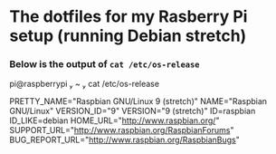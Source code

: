 # The dotfiles for my Rasberry Pi setup (running Debian stretch)

### Below is the output of `cat /etc/os-release`

pi@raspberrypi  ~  cat /etc/os-release

PRETTY_NAME="Raspbian GNU/Linux 9 (stretch)"
NAME="Raspbian GNU/Linux"
VERSION_ID="9"
VERSION="9 (stretch)"
ID=raspbian
ID_LIKE=debian
HOME_URL="http://www.raspbian.org/"
SUPPORT_URL="http://www.raspbian.org/RaspbianForums"
BUG_REPORT_URL="http://www.raspbian.org/RaspbianBugs"


